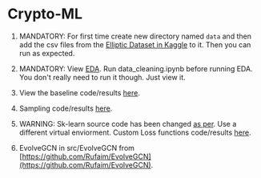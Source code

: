 # Crypto-ML

1. MANDATORY: For first time create new directory named `data` and then add the csv files from the [Elliptic Dataset in Kaggle](https://www.kaggle.com/datasets/ellipticco/elliptic-data-set) to it. Then you can run as expected.

2. MANDATORY: View [EDA](https://github.com/FardinAhsan146/Crypto-ML/blob/main/EDA.ipynb). Run data_cleaning.ipynb before running EDA. You don't really need to run it though. Just view it. 

3. View the baseline code/results [here](https://github.com/FardinAhsan146/Crypto-ML/blob/main/src/supervised_baseline.py). 

4. Sampling code/results [here](https://github.com/FardinAhsan146/Crypto-ML/blob/main/src/sampling_test.py).

5. WARNING: Sk-learn source code has been changed [as per](https://stackoverflow.com/questions/54267745/implementing-custom-loss-function-in-scikit-learn#58550132). Use a different virtual enviorment. 
Custom Loss functions code/results [here](https://github.com/FardinAhsan146/Crypto-ML/blob/main/src/customloss_rf_test.py).  

6. EvolveGCN in src/EvolveGCN from [https://github.com/Rufaim/EvolveGCN](https://github.com/Rufaim/EvolveGCN).
